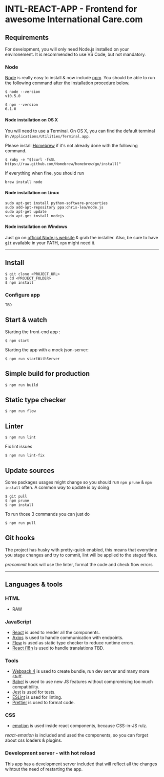 # INTL-REACT-APP - Frontend for awesome International Care.com

## Requirements

For development, you will only need Node.js installed on your environement. It
is recommended to use VS Code, but not mandatory.

### Node

[Node](http://nodejs.org/) is really easy to install & now include
[npm](https://npmjs.org/). You should be able to run the following command after
the installation procedure below.

    $ node --version
    v10.5.0

    $ npm --version
    6.1.0

#### Node installation on OS X

You will need to use a Terminal. On OS X, you can find the default terminal in
`/Applications/Utilities/Terminal.app`.

Please install [Homebrew](http://brew.sh/) if it's not already done with the
following command.

    $ ruby -e "$(curl -fsSL https://raw.github.com/Homebrew/homebrew/go/install)"

If everything when fine, you should run

    brew install node

#### Node installation on Linux

    sudo apt-get install python-software-properties
    sudo add-apt-repository ppa:chris-lea/node.js
    sudo apt-get update
    sudo apt-get install nodejs

#### Node installation on Windows

Just go on [official Node.js website](http://nodejs.org/) & grab the installer.
Also, be sure to have `git` available in your PATH, `npm` might need it.

---

## Install

    $ git clone <PROJECT_URL>
    $ cd <PROJECT_FOLDER>
    $ npm install

### Configure app

    TBD

## Start & watch

Starting the front-end app :

    $ npm start

Starting the app with a mock json-server:

    $ npm run startWithServer

## Simple build for production

    $ npm run build

## Static type checker

    $ npm run flow

## Linter

    $ npm run lint

Fix lint issues

    $ npm run lint-fix

## Update sources

Some packages usages might change so you should run `npm prune` & `npm install`
often. A common way to update is by doing

    $ git pull
    $ npm prune
    $ npm install

To run those 3 commands you can just do

    $ npm run pull

## Git hooks

The project has husky with pretty-quick enabled, this means that everytime you
stage changes and try to commit, lint will be applied to the staged files.

_precommit_ hook will use the linter, format the code and check flow errors

---

## Languages & tools

### HTML

- RAW

### JavaScript

- [React](http://facebook.github.io/react) is used to render all the components.
- [Axios](https://github.com/axios/axios) is used to handle communication with
  endpoints.
- [Flow](https://flow.org/) is used as static type checker to reduce runtime
  errors.
- [React i18n](http://facebook.github.io/react) is used to handle translations
  TBD.

### Tools

- [Webpack 4](https://webpack.js.org/) is used to create bundle, run dev server
  and many more stuff.
- [Babel](http://babeljs.io/) is used to use new JS features without
  compromising too much compatibility.
- [Jest](https://facebook.github.io/jest/) is used for tests.
- [ESLint](https://eslint.org/) is used for linting.
- [Prettier](https://prettier.io/) is used to format code.

### CSS

- [emotion](https://emotion.sh/) is used inside react components, because
  CSS-in-JS rulz.

_react-emotion_ is included and used the components, so you can forget about css
loaders & plugins.

### Development server - with hot reload

This app has a development server included that will reflect all the changes
wihtout the need of restarting the app.

